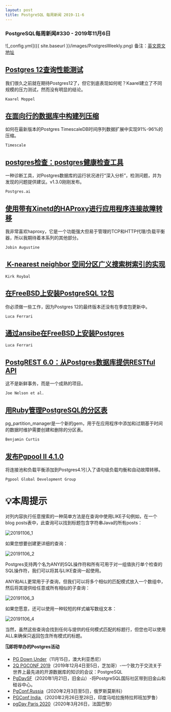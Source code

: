 ```yaml
---
layout: post
title: PostgreSQL 每周新闻 2019-11-6
---
```

### PostgreSQL每周新闻#330 - 2019年11月6日
![_config.yml]({{ site.baseurl }}/images/PostgresWeekly.png)
备注：[英文原文地址](https://postgresweekly.com/issues/330)
## [Postgres 12查询性能测试](https://postgresweekly.com/link/79523/web)
我们很久之前就在期待Postgres12了，但它到底表现如何呢？Kaarel建立了不同规模的压力测试，然而没有明显的结论。


`Kaarel Moppel `
## [在面向行的数据库中构建列压缩](https://postgresweekly.com/link/79524/web)
如何在最新版本的Postgres TimescaleDB时间序列数据扩展中实现91%-96%的压缩。


`Timescale `
## [postgres检查：postgres健康检查工具](https://postgresweekly.com/link/79526/web)
一种诊断工具，对Postgres数据库的运行状况进行“深入分析”，检测问题，并为发现的问题提供建议。v1.3.0刚刚发布。


`Postgres.ai `
## [使用带有Xinetd的HAProxy进行应用程序连接故障转移](https://postgresweekly.com/link/79528/web)
我非常喜欢haproxy，它是一个功能强大但易于管理的TCP和HTTP代理/负载平衡器，所以我期待着本系列的其他部分。


`Jobin Augustine `
## [ K-nearest neighbor 空间分区广义搜索树索引的实现](https://postgresweekly.com/link/79530/web)

`Kirk Roybal `



## [在FreeBSD上安装PostgreSQL 12包](https://postgresweekly.com/link/79531/web)
你必须做一些工作，因为Postgres 12的最终版本还没有在季度包更新中。


`Luca Ferrari `
## [通过ansibe在FreeBSD上安装Postgres](https://postgresweekly.com/link/79532/web)


`Luca Ferrari `
## [PostgREST 6.0：从Postgres数据库提供RESTful API](https://postgresweekly.com/link/79533/web)
这不是新鲜事务，而是一个成熟的项目。

`Joe Nelson et al. `



## [用Ruby管理PostgreSQL的分区表](https://postgresweekly.com/link/79535/web)
pg_partition_manager是一个新的gem，用于在应用程序中添加和过期基于时间的数据时维护需要创建和删除的分区表。


`Benjamin Curtis `
## [发布Pgpool II 4.1.0](https://postgresweekly.com/link/79536/web)
将连接池和负载平衡添加到Postgres4.1引入了语句级负载均衡和自动故障转移。

`Pgpool Global Development Group `



# 💡本周提示

对列内容执行任意搜索的一种简单方法是在查询中使用LIKE子句例如，在一个blog posts表中，此查询可以找到标题包含字符串Java的所有posts：

![20191106_1](http://movead.gitee.io/picture/Translate_pic/20191106_1.png)

如果您想要创建更详细的查询：

![20191106_2](http://movead.gitee.io/picture/Translate_pic/20191106_2.png)

Postgres支持两个名为ANY的SQL操作符和所有可用于对一组值执行单个检查的SQL操作符，我们可以将其与LIKE查询一起使用。

ANY和ALL更常用于子查询，但我们可以将多个相似的匹配模式放入一个数组中，然后将其提供给任意或所有相似的子查询：

![20191106_3](http://movead.gitee.io/picture/Translate_pic/20191106_3.png)

如果您愿意，还可以使用一种较短的样式编写数组文本：

![20191106_4](http://movead.gitee.io/picture/Translate_pic/20191106_4.png)

当然，虽然这些查询会找到任何与提供的任何模式匹配的标题行，但您也可以使用ALL来确保只返回包含所有模式的标题。

**🗓即将举办的Postgres活动**

- [PG Down Under](https://postgresweekly.com/link/79538/web)（11月15日，澳大利亚悉尼）
- [2Q PGCONF 2019](https://postgresweekly.com/link/79539/web)（2019年12月4日至5日，芝加哥）-一个致力于交流关于世界上最先进的开源数据库的知识的会议：PostgreSQL
- [PgDaySF](https://postgresweekly.com/link/79540/web)（2020年1月21日，旧金山）-将PostgreSQL国际社区带到旧金山和硅谷中心。
- [PgConf.Russia](https://postgresweekly.com/link/79541/web)（2020年2月3日至5日，俄罗斯莫斯科）
- [PGConf India ](https://postgresweekly.com/link/79542/web)（2020年2月26日至28日，印度马哈拉施特拉邦班加罗鲁）
- [pgDay Paris 2020](https://postgresweekly.com/link/79543/web)（2020年3月26日，法国巴黎）